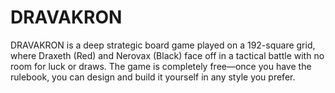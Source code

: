 # DRAVAKRON
DRAVAKRON is a deep strategic board game played on a 192-square grid, where Draxeth (Red) and Nerovax (Black) face off in a tactical battle with no room for luck or draws. The game is completely free—once you have the rulebook, you can design and build it yourself in any style you prefer.

